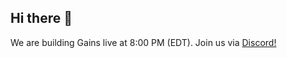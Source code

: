 ## Hi there 👋
We are building Gains live at 8:00 PM (EDT). Join us via [Discord!](https://discord.com/channels/988167900420534273/989628732895543296)
